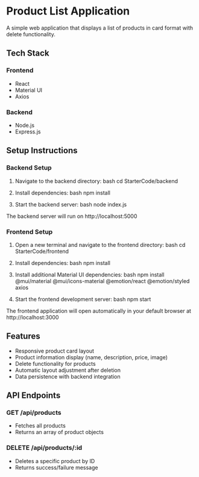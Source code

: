 # Product List Application

A simple web application that displays a list of products in card format with delete functionality.

## Tech Stack

### Frontend
- React
- Material UI
- Axios

### Backend
- Node.js
- Express.js

## Setup Instructions

### Backend Setup

1. Navigate to the backend directory:
bash
cd StarterCode/backend

2. Install dependencies:
bash
npm install

3. Start the backend server:
bash
node index.js

The backend server will run on http://localhost:5000

### Frontend Setup

1. Open a new terminal and navigate to the frontend directory:
bash
cd StarterCode/frontend

2. Install dependencies:
bash
npm install


3. Install additional Material UI dependencies:
bash
npm install @mui/material @mui/icons-material @emotion/react @emotion/styled axios

4. Start the frontend development server:
bash
npm start


The frontend application will open automatically in your default browser at http://localhost:3000

## Features

- Responsive product card layout
- Product information display (name, description, price, image)
- Delete functionality for products
- Automatic layout adjustment after deletion
- Data persistence with backend integration

## API Endpoints

### GET /api/products
- Fetches all products
- Returns an array of product objects

### DELETE /api/products/:id
- Deletes a specific product by ID
- Returns success/failure message

